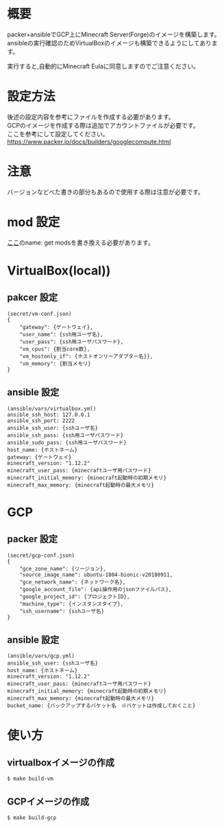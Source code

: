 
# 概要
packer+ansibleでGCP上にMinecraft Server(Forge)のイメージを構築します。  
ansibleの実行確認のためVirtualBoxのイメージも構築できるようにしてあります。  

実行すると,自動的にMinecraft Eulaに同意しますのでご注意ください。

# 設定方法
後述の設定内容を参考にファイルを作成する必要があります。  
GCPのイメージを作成する際は追加でアカウントファイルが必要です。  
ここを参考にして設定してください。  
https://www.packer.io/docs/builders/googlecompute.html

# 注意
バージョンなどべた書きの部分もあるので使用する際は注意が必要です。

# mod 設定
 [ここ](ansible/roles/minecraft/tasks/main.yml)のname: get modsを書き換える必要があります。

# VirtualBox(local))
## pakcer 設定
``` 
(secret/vm-conf.json)
{
    "gateway": {ゲートウェイ},
    "user_name": {ssh用ユーザ名},
    "user_pass": {ssh用ユーザパスワード},
    "vm_cpus": {割当core数},
    "vm_hostonly_if": {ホストオンリーアダプター名}},
    "vm_memory": {割当メモリ}
}
```
## ansible 設定
``` 
(ansible/vars/virtualbox.yml)
ansible_ssh_host: 127.0.0.1
ansible_ssh_port: 2222
ansible_ssh_user: {sshユーザ名}
ansible_ssh_pass: {ssh用ユーザパスワード}
ansible_sudo_pass: {ssh用ユーザパスワード}
host_name: {ホストネーム}
gateway: {ゲートウェイ}
minecraft_version: "1.12.2"
minecraft_user_pass: {minecraftユーザ用パスワード}
minecraft_initial_memory: {minecraft起動時の初期メモリ}
minecraft_max_memory: {minecraft起動時の最大メモリ}
```


# GCP
## packer 設定
``` 
(secret/gcp-conf.json)
{
    "gce_zone_name": {リージョン},
    "source_image_name": ubuntu-1804-bionic-v20180911,
    "gce_network_name": {ネットワーク名},
    "google_account_file": {api操作用のjsonファイルパス},
    "google_project_id": {プロジェクトID},
    "machine_type": {インスタンスタイプ},
    "ssh_username": {sshユーザ名}
}

```
## ansible 設定
``` 
(ansible/vars/gcp.yml)
ansible_ssh_user: {sshユーザ名}
host_name: {ホストネーム}
minecraft_version: "1.12.2"
minecraft_user_pass: {minecraftユーザ用パスワード}
minecraft_initial_memory: {minecraft起動時の初期メモリ}
minecraft_max_memory: {minecraft起動時の最大メモリ}
bucket_name: {バックアップするバケット名　※バケットは作成しておくこと}
```

# 使い方

## virtualboxイメージの作成
```
$ make build-vm
```

## GCPイメージの作成
```
$ make build-gcp
```